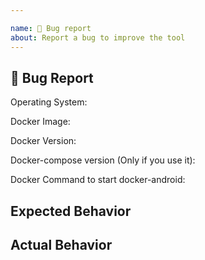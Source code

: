 ```yaml
---

name: 🐛 Bug report
about: Report a bug to improve the tool
---
```


## 🐛 Bug Report

Operating System: 
<!-- OSX Yosemite, Ubuntu 18.04, Windows 10 etc -->

Docker Image:
<!-- budtmo/docker-android-x86-7.1.1, budtmo/docker-android-real-device etc -->

Docker Version:  
<!-- 17.09.0-ce, 17.06.2-ce etc -->

Docker-compose version (Only if you use it):  
<!-- 1.16.1 etc -->

Docker Command to start docker-android:  
<!-- docker run ...  -->
  
## Expected Behavior
<!-- Explaination about expected behaviour goes here -->

## Actual Behavior
<!-- Explaination about actual behaviour goes here -->

